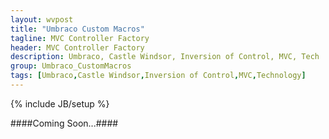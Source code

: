 ```yaml
---
layout: wvpost
title: "Umbraco Custom Macros"
tagline: MVC Controller Factory
header: MVC Controller Factory
description: Umbraco, Castle Windsor, Inversion of Control, MVC, Tech
group: Umbraco_CustomMacros
tags: [Umbraco,Castle Windsor,Inversion of Control,MVC,Technology]
---
```

{% include JB/setup %}

####Coming Soon...####
